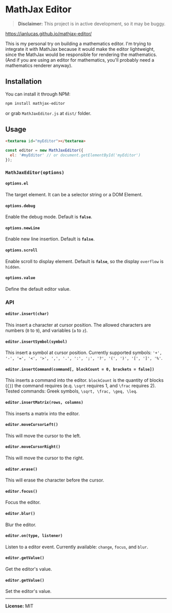 # MathJax Editor

> **Disclaimer:** This project is in active development, so it may be buggy.

https://ianlucas.github.io/mathjax-editor/

This is my personal try on building a mathematics editor. I'm trying to integrate it with MathJax because it would make the editor lightweight, since the MathJax would be responsible for rendering the mathematics. (And if you are using an editor for mathematics, you'll probably need a mathematics renderer anyway).

## Installation

You can install it through NPM:

``` bash
npm install mathjax-editor
```

or grab `MathJaxEditor.js` at `dist/` folder.

## Usage

``` html
<textarea id="myEditor"></textarea>
```

``` javascript
const editor = new MathJaxEditor({
  el: '#myEditor' // or document.getElementById('myEditor')
});
```

### `MathJaxEditor(options)`

#### `options.el`

The target element. It can be a selector string or a DOM Element.

#### `options.debug`

Enable the debug mode. Default is **`false`**.

#### `options.newLine`

Enable new line insertion. Default is **`false`**.

#### `options.scroll`

Enable scroll to display element. Default is **`false`**, so the display `overflow` is `hidden`.

#### `options.value`

Define the default editor value.

### API

#### `editor.insert(char)`

This insert a character at cursor position. The allowed characters are numbers (`0` to `9`), and variables (`a` to `z`).

#### `editor.insertSymbol(symbol)`

This insert a symbol at cursor position. Currently supported symbols:  `'+', '-', '=', '<', '>', ',', '.', ':', ';', '?', '(', ')', '[', ']', '%'`.

#### `editor.insertCommand(command[, blockCount = 0, brackets = false])`

This inserts a command into the editor. `blockCount` is the quantity of blocks (`{}`) the command requires (e.q. `\sqrt` requires 1, and `\frac` requires 2). Tested commands: Greek symbols, `\sqrt, \frac, \geq, \leq`.

#### `editor.insertMatrix(rows, columns)`

This inserts a matrix into the editor.

#### `editor.moveCursorLeft()`

This will move the cursor to the left.

#### `editor.moveCursorRight()`

This will move the cursor to the right.

#### `editor.erase()`

This will erase the character before the cursor.

#### `editor.focus()`

Focus the editor.

#### `editor.blur()`

Blur the editor.

#### `editor.on(type, listener)`

Listen to a editor event. Currently available: `change`, `focus`, and `blur`.

#### `editor.getValue()`

Get the editor's value.

#### `editor.getValue()`

Set the editor's value.

---

**License:** MIT